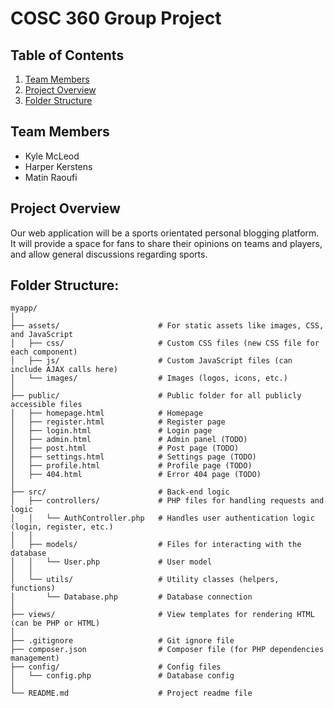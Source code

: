 # COSC 360 Group Project

## Table of Contents
1. [Team Members](#team-members)
2. [Project Overview](#project-overview)
3. [Folder Structure](#folder-structure)
      
## Team Members
- Kyle McLeod
- Harper Kerstens
- Matin Raoufi
  
## Project Overview
Our web application will be a sports orientated personal blogging platform. It will provide a space for fans to share their opinions on teams and players, and allow general discussions regarding sports.

## Folder Structure:
```
myapp/
│
├── assets/                      # For static assets like images, CSS, and JavaScript
│   ├── css/                     # Custom CSS files (new CSS file for each component)
│   ├── js/                      # Custom JavaScript files (can include AJAX calls here)
│   └── images/                  # Images (logos, icons, etc.)
│
├── public/                      # Public folder for all publicly accessible files
│   ├── homepage.html            # Homepage
│   ├── register.html            # Register page
│   ├── login.html               # Login page
│   ├── admin.html               # Admin panel (TODO)
│   ├── post.html                # Post page (TODO)
│   ├── settings.html            # Settings page (TODO)
│   ├── profile.html             # Profile page (TODO)
│   ├── 404.html                 # Error 404 page (TODO)
│
├── src/                         # Back-end logic
│   ├── controllers/             # PHP files for handling requests and logic
│   │   └── AuthController.php   # Handles user authentication logic (login, register, etc.)
│   │
│   ├── models/                  # Files for interacting with the database
│   │   └── User.php             # User model
│   │
│   └── utils/                   # Utility classes (helpers, functions)
│       └── Database.php         # Database connection
│
├── views/                       # View templates for rendering HTML (can be PHP or HTML)
│
├── .gitignore                   # Git ignore file
├── composer.json                # Composer file (for PHP dependencies management)
├── config/                      # Config files
│   └── config.php               # Database config
│ 
└── README.md                    # Project readme file
```

